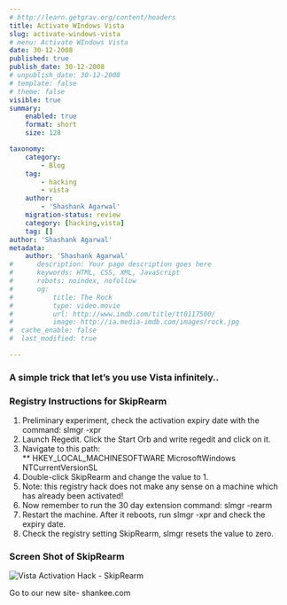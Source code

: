 ```yaml
---
# http://learn.getgrav.org/content/headers
title: Activate WIndows Vista
slug: activate-windows-vista
# menu: Activate WIndows Vista
date: 30-12-2008
published: true
publish_date: 30-12-2008
# unpublish_date: 30-12-2008
# template: false
# theme: false
visible: true
summary:
    enabled: true
    format: short
    size: 128

taxonomy:
    category:
        - Blog
    tag:
        - hacking
        - vista
    author:
        - 'Shashank Agarwal'
    migration-status: review
    category: [hacking,vista]
    tag: []
author: 'Shashank Agarwal'
metadata:
    author: 'Shashank Agarwal'
#      description: Your page description goes here
#      keywords: HTML, CSS, XML, JavaScript
#      robots: noindex, nofollow
#      og:
#          title: The Rock
#          type: video.movie
#          url: http://www.imdb.com/title/tt0117500/
#          image: http://ia.media-imdb.com/images/rock.jpg
#  cache_enable: false
#  last_modified: true

---
```


### A simple trick that let’s you use Vista infinitely..

###  <a name="Registry_Instructions_for_SkipRearm">Registry Instructions for SkipRearm</a>

1. Preliminary experiment, check the activation expiry date with the command: slmgr -xpr
2. Launch Regedit. Click the Start Orb and write regedit and click on it.
3. Navigate to this path:  
\*\* HKEY\_LOCAL\_MACHINESOFTWARE MicrosoftWindows NTCurrentVersionSL
4. Double-click SkipRearm and change the value to 1.
5. Note: this registry hack does not make any sense on a machine which has already been activated!
6. Now remember to run the 30 day extension command: slmgr -rearm
7. Restart the machine. After it reboots, run slmgr -xpr and check the expiry date.
8. Check the registry setting SkipRearm, slmgr resets the value to zero.

### Screen Shot of SkipRearm

![Vista Activation Hack - SkipRearm](http://www.computerperformance.co.uk/images/Vista/skiprearm.jpg)

Go to our new site- shankee.com

